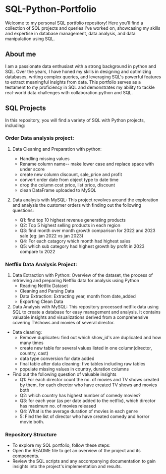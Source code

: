 # SQL-Python-Portfolio
Welcome to my personal SQL portfolio repository! Here you'll find a collection of SQL projects and queries I've worked on, showcasing my skills and expertise in database management, data analysis, and data manipulation using SQL.

## About me
I am a passionate data enthusiast with a strong background in python and  SQL. Over the years, I have honed my skills in designing and optimizing databases, writing complex queries, and leveraging SQL's powerful features to extract meaningful insights from data. This portfolio serves as a testament to my proficiency in SQL and demonstrates my ability to tackle real-world data challenges with collaboration python and SQL.

## SQL Projects
In this repository, you will find a variety of SQL with Python projects, including:

### Order Data analysis project:
1. Data Cleaning and Preparation with python:
   - Handling missing values
   - Rename column name-- make lower case and replace space with under score
   - create new column discount, sale_price and profit
   - convert order date from object type to date time
   - drop the column cost price, list price, discount
   - clean DataFrame uploaded to MySQL
     
2. Data analysis with MySQL: This project revolves around the exploration and analysis the customer orders with finding out the following questions:
     - Q1: find top 10 highest revenue generating products
     - Q2: Top 5 highest selling products in each region
     - Q3: find month over month growth comparison for 2022 and 2023 sale (eg: jan 2022 vs jan 2023)
     - Q4: For each catagory which month had highest sales
     - Q5: which sub category had highest growth by profit in 2023 compare to 2022
  
       
  ### Netflix Data Analysis Project:
  1. Data Extraction with Python: Overview of the dataset, the process of retrieving and preparing Netflix data for analysis using Python
     - Reading Netflix Dataset
     - Cleaning and Parsing Data
     - Data Extraction: Extracting year, month from date_added
     - Exporting Clean Data
  2. Data Analysis with MySQL: This repository processed netflix data using SQL to create a database for easy management and analysis. It contains valuable insights and visualizations derived from a comprehensive covering TVshows and movies of several director. 
- Data cleaning:
  - Remove duplicates: find out which show_id's are duplicated and how many times
  - create new table for several values listed in one column(director, country, cast)
  - data type conversion for date added
  - final table after data cleaning: five tables including raw tables
  - populate missing values in country, duration columns
- Find out the following question of valuable insights
  - Q1: For each director count the no. of movies and TV shows created by them, for each director who have created TV shows and movies both
  - Q2: which country has highest number of comedy movies?
  - Q3: for each year (as per date added to the netflix), which director has maximum no. of movies released
  - Q4: What is the average duration of movies in each genre
  - 5: Find the list of director who have created comedy and horror movie both.
### Repository Structure
- To explore my SQL portfolio, follow these steps:
- Open the README file to get an overview of the project and its components.
- Review the SQL scripts and any accompanying documentation to gain insights into the project's implementation and results.

